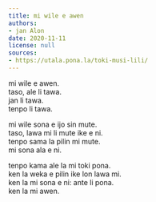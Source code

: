 ```yaml
---
title: mi wile e awen
authors:
- jan Alon
date: 2020-11-11
license: null
sources:
- https://utala.pona.la/toki-musi-lili/
---
```


mi wile e awen.  
taso, ale li tawa.  
jan li tawa.  
tenpo li tawa.

mi wile sona e ijo sin mute.  
taso, lawa mi li mute ike e ni.  
tenpo sama la pilin mi mute.  
mi sona ala e ni.

tenpo kama ale la mi toki pona.  
ken la weka e pilin ike lon lawa mi.  
ken la mi sona e ni: ante li pona.  
ken la mi awen.